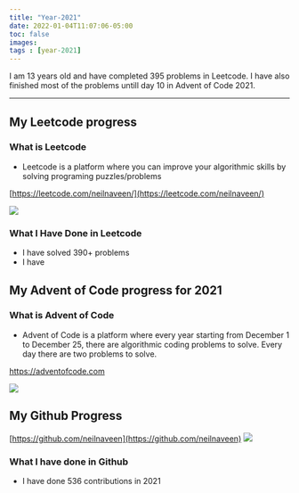 ```yaml
---
title: "Year-2021"
date: 2022-01-04T11:07:06-05:00
toc: false
images:
tags : [year-2021]
---
```

I am 13 years old and have completed 395 problems in Leetcode. I have also finished most of the problems untill day 10 in Advent of Code 2021.

---
## My Leetcode progress
### What is Leetcode

* Leetcode is a platform where you can improve your algorithmic skills by solving programing puzzles/problems

[https://leetcode.com/neilnaveen/](https://leetcode.com/neilnaveen/)

![](https://i.imgur.com/qf2Zan1.png)

### What I Have Done in Leetcode

* I have solved 390+ problems
* I have


## My Advent of Code progress for 2021
### What is Advent of Code

* Advent of Code is a platform where every year starting from December 1 to December 25, there are algorithmic coding problems to solve. Every day there are two problems to solve.

[https://adventofcode.com ](https://adventofcode.com)

![](https://i.imgur.com/LVA61PE.png)
## My Github Progress
[https://github.com/neilnaveen](https://github.com/neilnaveen)
![](https://i.imgur.com/JMAEymN.png)

### What I have done in Github
* I have done 536 contributions in 2021